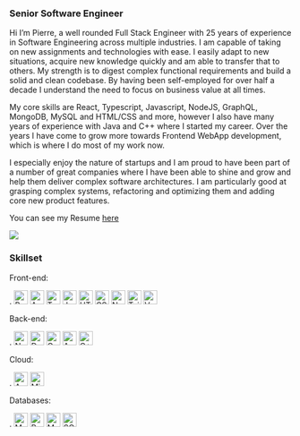 ### Senior Software Engineer

Hi I’m Pierre, 
a well rounded Full Stack Engineer with 25 years of experience in Software Engineering across multiple industries. I am capable of taking on new assignments and technologies with ease. I easily adapt to new situations, acquire new knowledge quickly and am able to transfer that to others. My strength is to digest complex functional requirements and build a solid and clean codebase. By having been self-employed for over half a decade I understand the need to focus on business value at all times.

My core skills are React, Typescript, Javascript, NodeJS, GraphQL, MongoDB, MySQL and HTML/CSS and more, however I also have many years of experience with Java and C++ where I started my career. Over the years I have come to grow more towards Frontend WebApp development, which is where I do most of my work now.

I especially enjoy the nature of startups and I am proud to have been part of a number of great companies where I have been able to shine and grow and help them deliver complex software architectures. I am particularly good at grasping complex systems, refactoring and optimizing them and adding core new product features.

You can see my Resume [here](https://pierreh.github.io)

<a href="https://www.linkedin.com/in/pierrehavelaar"><img src="https://img.shields.io/badge/LinkedIn-0077B5?style=for-the-badge&logo=linkedin&logoColor=white"/></a>


### Skillset
<!--- badges from https://dev.to/envoy_/150-badges-for-github-pnk#skills --->

Front-end: 

.
<img src="https://img.shields.io/badge/React-20232A?style=for-the-badge&logo=react&logoColor=61DAFB" alt="React" style="max-width: 100%;" height="25px">
<img src="https://img.shields.io/badge/Angular-DD0031?style=for-the-badge&logo=angular&logoColor=white" alt="Angular" height="25px">
<img src="https://img.shields.io/badge/TypeScript-007ACC?style=for-the-badge&logo=typescript&logoColor=white" alt="TypeScript" style="max-width: 100%;" height="25px">
<img src="https://img.shields.io/badge/JavaScript-F7DF1E?style=for-the-badge&logo=javascript&logoColor=black" alt="JavaScript" style="max-width: 100%;" height="25px">
<img src="https://img.shields.io/badge/HTML5-E34F26?style=for-the-badge&logo=html5&logoColor=white" alt="HTML5" style="max-width: 100%;" height="25px">
<img src="https://img.shields.io/badge/CSS3-1572B6?style=for-the-badge&logo=css3&logoColor=white" alt="CSS3" style="max-width: 100%;" height="25px">
<img src="https://camo.githubusercontent.com/b7395b00d152dc8f19cec61f582369bd580e31b8ed93d34646ec43aa675baa7c/68747470733a2f2f696d672e736869656c64732e696f2f62616467652f4e6578742d626c61636b3f7374796c653d666f722d7468652d6261646765266c6f676f3d6e6578742e6a73266c6f676f436f6c6f723d7768697465" alt="Next JS" style="max-width: 100%;" height="25px">
<img src="https://img.shields.io/badge/Tailwind_CSS-38B2AC?style=for-the-badge&logo=tailwind-css&logoColor=white" alt="TailwindCSS" style="max-width: 100%;" height="25px">
<img src="https://img.shields.io/badge/Vue.js-35495E?style=for-the-badge&logo=vue.js&logoColor=4FC08D" alt="VueJS" height="25px">

Back-end:

.
<img src="https://img.shields.io/badge/Node.js-43853D?style=for-the-badge&logo=node.js&logoColor=white" alt="Nodejs" style="max-width: 100%;" height="25px">
<img src="https://camo.githubusercontent.com/fa26cdb662920d74c32d5caa97bc25bc788686a88c7fb52b2adfafdf7378c3ac/68747470733a2f2f696d672e736869656c64732e696f2f62616467652f2d446f636b65722d626c61636b3f7374796c653d666c61742d737175617265266c6f676f3d646f636b6572266c696e6b3d68747470733a2f2f6769746875622e636f6d2f69616d67726966666f6e2f" alt="Docker" style="max-width: 100%;" height="25px">
<img src="https://camo.githubusercontent.com/fe1910c71ad2102dda2ceb57e535d70ae4f4e92b0b9709db7b1f811a161138b4/68747470733a2f2f696d672e736869656c64732e696f2f62616467652f2d4772617068514c2d4531303039383f7374796c653d666c61742d737175617265266c6f676f3d6772617068716c266c696e6b3d68747470733a2f2f6769746875622e636f6d2f69616d67726966666f6e2f" alt="GraphQL" style="max-width: 100%;" height="25px">
<img src="https://camo.githubusercontent.com/ac1ad27934f395c6867e2779a62915ec4e931a832bd7e5eb2f1a54d430db21dd/68747470733a2f2f696d672e736869656c64732e696f2f62616467652f2d41706f6c6c6f2532304772617068514c2d3331314338373f7374796c653d666c61742d737175617265266c6f676f3d61706f6c6c6f2d6772617068716c266c696e6b3d68747470733a2f2f6769746875622e636f6d2f69616d67726966666f6e2f" alt="Apollo GraphQL" style="max-width: 100%;" height="25px">
<img src="https://img.shields.io/badge/C%2B%2B-00599C?style=for-the-badge&logo=c%2B%2B&logoColor=white" alt="C++" height="25px">

Cloud:

.
<img src="https://img.shields.io/badge/Amazon_AWS-232F3E?style=for-the-badge&logo=amazon-aws&logoColor=white" alt="Amazon AWS" height="25px">
<img src="https://img.shields.io/badge/Microsoft_Azure-0089D6?style=for-the-badge&logo=microsoft-azure&logoColor=white" alt="Microsoft Azure" height="25px">

Databases:

.
<img src="https://img.shields.io/badge/MySQL-005C84?style=for-the-badge&logo=mysql&logoColor=white" alt="MySQL" height="25px">
<img src="https://img.shields.io/badge/PostgreSQL-316192?style=for-the-badge&logo=postgresql&logoColor=white" alt="Postgres" height="25px">
<img src="https://img.shields.io/badge/MongoDB-4EA94B?style=for-the-badge&logo=mongodb&logoColor=white" alt="MongoDB" style="max-width: 100%;" height="25px">
<img src="https://img.shields.io/badge/SQLite-07405E?style=for-the-badge&logo=sqlite&logoColor=white" alt="SQLite" height="25px">

